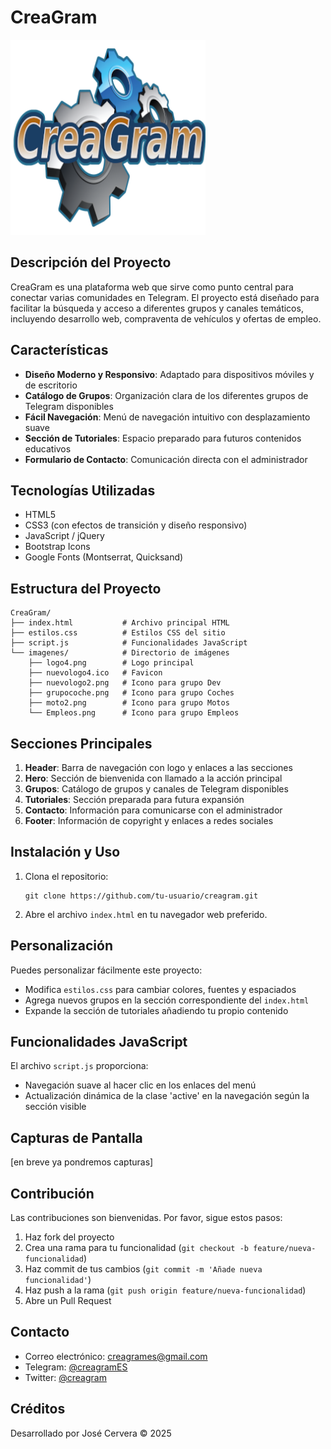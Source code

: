 # CreaGram

![Logo CreaGram](imagenes/logo4.png)

## Descripción del Proyecto

CreaGram es una plataforma web que sirve como punto central para conectar varias comunidades en Telegram. El proyecto está diseñado para facilitar la búsqueda y acceso a diferentes grupos y canales temáticos, incluyendo desarrollo web, compraventa de vehículos y ofertas de empleo.

## Características

- **Diseño Moderno y Responsivo**: Adaptado para dispositivos móviles y de escritorio
- **Catálogo de Grupos**: Organización clara de los diferentes grupos de Telegram disponibles
- **Fácil Navegación**: Menú de navegación intuitivo con desplazamiento suave
- **Sección de Tutoriales**: Espacio preparado para futuros contenidos educativos
- **Formulario de Contacto**: Comunicación directa con el administrador

## Tecnologías Utilizadas

- HTML5
- CSS3 (con efectos de transición y diseño responsivo)
- JavaScript / jQuery
- Bootstrap Icons
- Google Fonts (Montserrat, Quicksand)

## Estructura del Proyecto

```
CreaGram/
├── index.html           # Archivo principal HTML
├── estilos.css          # Estilos CSS del sitio
├── script.js            # Funcionalidades JavaScript
└── imagenes/            # Directorio de imágenes
    ├── logo4.png        # Logo principal
    ├── nuevologo4.ico   # Favicon
    ├── nuevologo2.png   # Icono para grupo Dev
    ├── grupocoche.png   # Icono para grupo Coches
    ├── moto2.png        # Icono para grupo Motos
    └── Empleos.png      # Icono para grupo Empleos
```

## Secciones Principales

1. **Header**: Barra de navegación con logo y enlaces a las secciones
2. **Hero**: Sección de bienvenida con llamado a la acción principal
3. **Grupos**: Catálogo de grupos y canales de Telegram disponibles
4. **Tutoriales**: Sección preparada para futura expansión
5. **Contacto**: Información para comunicarse con el administrador
6. **Footer**: Información de copyright y enlaces a redes sociales

## Instalación y Uso

1. Clona el repositorio:
   ```
   git clone https://github.com/tu-usuario/creagram.git
   ```

2. Abre el archivo `index.html` en tu navegador web preferido.

## Personalización

Puedes personalizar fácilmente este proyecto:

- Modifica `estilos.css` para cambiar colores, fuentes y espaciados
- Agrega nuevos grupos en la sección correspondiente del `index.html`
- Expande la sección de tutoriales añadiendo tu propio contenido

## Funcionalidades JavaScript

El archivo `script.js` proporciona:
- Navegación suave al hacer clic en los enlaces del menú
- Actualización dinámica de la clase 'active' en la navegación según la sección visible

## Capturas de Pantalla

[en breve ya pondremos capturas]

## Contribución

Las contribuciones son bienvenidas. Por favor, sigue estos pasos:

1. Haz fork del proyecto
2. Crea una rama para tu funcionalidad (`git checkout -b feature/nueva-funcionalidad`)
3. Haz commit de tus cambios (`git commit -m 'Añade nueva funcionalidad'`)
4. Haz push a la rama (`git push origin feature/nueva-funcionalidad`)
5. Abre un Pull Request

## Contacto

- Correo electrónico: creagrames@gmail.com
- Telegram: [@creagramES](https://t.me/creagramES)
- Twitter: [@creagram](https://twitter.com/creagram)



## Créditos

Desarrollado por José Cervera © 2025
